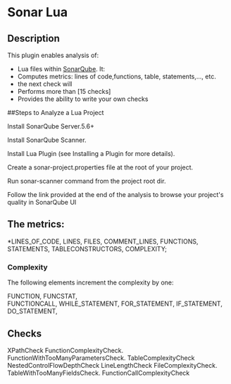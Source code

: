 Sonar Lua
==========

## Description
This plugin enables analysis of:
 * Lua files
 within [SonarQube](http://www.sonarqube.org). It:
 * Computes metrics: lines of code,functions, table, statements,..., etc.
 * the next check will 
 * Performs more than [15 checks]
 * Provides the ability to write your own checks
 
 
 ##Steps to Analyze a Lua Project

Install SonarQube Server.5.6+

Install SonarQube Scanner.

Install Lua Plugin (see Installing a Plugin for more details).

Create a sonar-project.properties file at the root of your project.

Run sonar-scanner command from the project root dir.

Follow the link provided at the end of the 
analysis to browse your project's quality in SonarQube UI


## The metrics:

  *LINES_OF_CODE,
  LINES,
  FILES,
  COMMENT_LINES,
  FUNCTIONS,
  STATEMENTS,
  TABLECONSTRUCTORS,
  COMPLEXITY;

### Complexity
The following elements increment the complexity by one:

FUNCTION,
FUNCSTAT,  
FUNCTIONCALL,
WHILE_STATEMENT,
FOR_STATEMENT,
IF_STATEMENT,
 DO_STATEMENT,
       
## Checks
XPathCheck
FunctionComplexityCheck.
FunctionWithTooManyParametersCheck.
TableComplexityCheck
NestedControlFlowDepthCheck
LineLengthCheck
FileComplexityCheck.
TableWithTooManyFieldsCheck.
FunctionCallComplexityCheck

